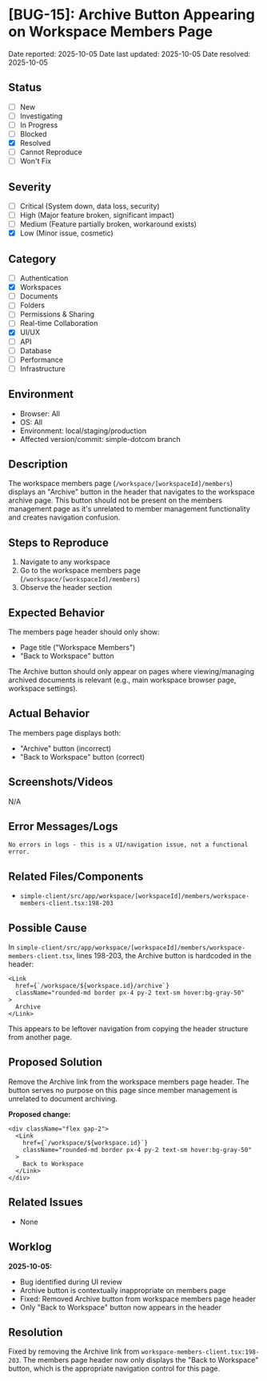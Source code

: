 # [BUG-15]: Archive Button Appearing on Workspace Members Page

Date reported: 2025-10-05
Date last updated: 2025-10-05
Date resolved: 2025-10-05 

## Status

- [ ] New
- [ ] Investigating
- [ ] In Progress
- [ ] Blocked
- [x] Resolved
- [ ] Cannot Reproduce
- [ ] Won't Fix

## Severity

- [ ] Critical (System down, data loss, security)
- [ ] High (Major feature broken, significant impact)
- [ ] Medium (Feature partially broken, workaround exists)
- [x] Low (Minor issue, cosmetic)

## Category

- [ ] Authentication
- [x] Workspaces
- [ ] Documents
- [ ] Folders
- [ ] Permissions & Sharing
- [ ] Real-time Collaboration
- [x] UI/UX
- [ ] API
- [ ] Database
- [ ] Performance
- [ ] Infrastructure

## Environment

- Browser: All
- OS: All
- Environment: local/staging/production
- Affected version/commit: simple-dotcom branch

## Description
The workspace members page (`/workspace/[workspaceId]/members`) displays an "Archive" button in the header that navigates to the workspace archive page. This button should not be present on the members management page as it's unrelated to member management functionality and creates navigation confusion.

## Steps to Reproduce
1. Navigate to any workspace
2. Go to the workspace members page (`/workspace/[workspaceId]/members`)
3. Observe the header section

## Expected Behavior
The members page header should only show:
- Page title ("Workspace Members")
- "Back to Workspace" button

The Archive button should only appear on pages where viewing/managing archived documents is relevant (e.g., main workspace browser page, workspace settings).

## Actual Behavior
The members page displays both:
- "Archive" button (incorrect)
- "Back to Workspace" button (correct)

## Screenshots/Videos

N/A

## Error Messages/Logs

```
No errors in logs - this is a UI/navigation issue, not a functional error.
```

## Related Files/Components

- `simple-client/src/app/workspace/[workspaceId]/members/workspace-members-client.tsx:198-203`

## Possible Cause

In `simple-client/src/app/workspace/[workspaceId]/members/workspace-members-client.tsx`, lines 198-203, the Archive button is hardcoded in the header:

```tsx
<Link
  href={`/workspace/${workspace.id}/archive`}
  className="rounded-md border px-4 py-2 text-sm hover:bg-gray-50"
>
  Archive
</Link>
```

This appears to be leftover navigation from copying the header structure from another page.

## Proposed Solution

Remove the Archive link from the workspace members page header. The button serves no purpose on this page since member management is unrelated to document archiving.

**Proposed change:**
```tsx
<div className="flex gap-2">
  <Link
    href={`/workspace/${workspace.id}`}
    className="rounded-md border px-4 py-2 text-sm hover:bg-gray-50"
  >
    Back to Workspace
  </Link>
</div>
```

## Related Issues

- None

## Worklog

**2025-10-05:**
- Bug identified during UI review
- Archive button is contextually inappropriate on members page
- Fixed: Removed Archive button from workspace members page header
- Only "Back to Workspace" button now appears in the header

## Resolution

Fixed by removing the Archive link from `workspace-members-client.tsx:198-203`. The members page header now only displays the "Back to Workspace" button, which is the appropriate navigation control for this page.
